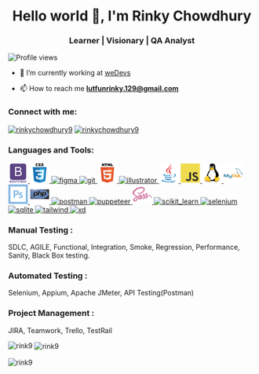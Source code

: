 
<h1 align="center">Hello world 👋, I'm Rinky Chowdhury</h1>  
<h3 align="center">Learner | Visionary | QA Analyst</h3>  
  
![Profile views](https://gpvc.arturio.dev/rink9)
- 🔭 I’m currently working at [weDevs](https://github.com/weDevsOfficial)  
 
- 📫 How to reach me **lutfunrinky.129@gmail.com**  
  
<h3 align="left">Connect with me:</h3>  
<p align="left">  
<a href="https://twitter.com/rinkychowdhury9" target="blank"><img align="center" src="https://cdn.jsdelivr.net/npm/simple-icons@3.0.1/icons/twitter.svg" alt="rinkychowdhury9" height="30" width="40" /></a>  
<a href="https://linkedin.com/in/rinkychowdhury9" target="blank"><img align="center" src="https://cdn.jsdelivr.net/npm/simple-icons@3.0.1/icons/linkedin.svg" alt="rinkychowdhury9" height="30" width="40" /></a>  
</p>  
  
<h3 align="left">Languages and Tools:</h3>  
<p align="left"> <a href="https://getbootstrap.com" target="_blank"> <img src="https://raw.githubusercontent.com/devicons/devicon/master/icons/bootstrap/bootstrap-plain-wordmark.svg" alt="bootstrap" width="40" height="40"/> </a> <a href="https://www.w3schools.com/css/" target="_blank"> <img src="https://raw.githubusercontent.com/devicons/devicon/master/icons/css3/css3-original-wordmark.svg" alt="css3" width="40" height="40"/> </a> <a href="https://www.figma.com/" target="_blank"> <img src="https://www.vectorlogo.zone/logos/figma/figma-icon.svg" alt="figma" width="40" height="40"/> </a> <a href="https://git-scm.com/" target="_blank"> <img src="https://www.vectorlogo.zone/logos/git-scm/git-scm-icon.svg" alt="git" width="40" height="40"/> </a> <a href="https://www.w3.org/html/" target="_blank"> <img src="https://raw.githubusercontent.com/devicons/devicon/master/icons/html5/html5-original-wordmark.svg" alt="html5" width="40" height="40"/> </a> <a href="https://www.adobe.com/in/products/illustrator.html" target="_blank"> <img src="https://www.vectorlogo.zone/logos/adobe_illustrator/adobe_illustrator-icon.svg" alt="illustrator" width="40" height="40"/> </a> <a href="https://www.java.com" target="_blank"> <img src="https://raw.githubusercontent.com/devicons/devicon/master/icons/java/java-original.svg" alt="java" width="40" height="40"/> </a> <a href="https://developer.mozilla.org/en-US/docs/Web/JavaScript" target="_blank"> <img src="https://raw.githubusercontent.com/devicons/devicon/master/icons/javascript/javascript-original.svg" alt="javascript" width="40" height="40"/> </a> <a href="https://www.linux.org/" target="_blank"> <img src="https://raw.githubusercontent.com/devicons/devicon/master/icons/linux/linux-original.svg" alt="linux" width="40" height="40"/> </a> <a href="https://www.mysql.com/" target="_blank"> <img src="https://raw.githubusercontent.com/devicons/devicon/master/icons/mysql/mysql-original-wordmark.svg" alt="mysql" width="40" height="40"/> </a> <a href="https://www.photoshop.com/en" target="_blank"> <img src="https://raw.githubusercontent.com/devicons/devicon/master/icons/photoshop/photoshop-line.svg" alt="photoshop" width="40" height="40"/> </a> <a href="https://www.php.net" target="_blank"> <img src="https://raw.githubusercontent.com/devicons/devicon/master/icons/php/php-original.svg" alt="php" width="40" height="40"/> </a> <a href="https://postman.com" target="_blank"> <img src="https://www.vectorlogo.zone/logos/getpostman/getpostman-icon.svg" alt="postman" width="40" height="40"/> </a> <a href="https://github.com/puppeteer/puppeteer" target="_blank"> <img src="https://www.vectorlogo.zone/logos/pptrdev/pptrdev-official.svg" alt="puppeteer" width="40" height="40"/> </a> <a href="https://sass-lang.com" target="_blank"> <img src="https://raw.githubusercontent.com/devicons/devicon/master/icons/sass/sass-original.svg" alt="sass" width="40" height="40"/> </a> <a href="https://scikit-learn.org/" target="_blank"> <img src="https://upload.wikimedia.org/wikipedia/commons/0/05/Scikit_learn_logo_small.svg" alt="scikit_learn" width="40" height="40"/> </a> <a href="https://www.selenium.dev" target="_blank"> <img src="https://raw.githubusercontent.com/detain/svg-logos/780f25886640cef088af994181646db2f6b1a3f8/svg/selenium-logo.svg" alt="selenium" width="40" height="40"/> </a> <a href="https://www.sqlite.org/" target="_blank"> <img src="https://www.vectorlogo.zone/logos/sqlite/sqlite-icon.svg" alt="sqlite" width="40" height="40"/> </a> <a href="https://tailwindcss.com/" target="_blank"> <img src="https://www.vectorlogo.zone/logos/tailwindcss/tailwindcss-icon.svg" alt="tailwind" width="40" height="40"/> </a> <a href="https://www.adobe.com/products/xd.html" target="_blank"> <img src="https://cdn.worldvectorlogo.com/logos/adobe-xd.svg" alt="xd" width="40" height="40"/> </a> </p> 

<h3 align="left">Manual Testing :</h3> 
<p>SDLC, AGILE, Functional, Integration, Smoke, Regression, Performance, Sanity, Black Box testing.</p>
<h3 align="left">Automated Testing :</h3> 
<p>Selenium, Appium, Apache JMeter, API Testing(Postman)</p>
<h3 align="left">Project Management :</h3>
<p>JIRA, Teamwork, Trello, TestRail </p>
  
<p><img align="left" src="https://github-readme-stats.vercel.app/api/top-langs?username=rink9&show_icons=true&locale=en&layout=compact" alt="rink9" /></p>  
  
<p>&nbsp;<img align="center" src="https://github-readme-stats.vercel.app/api?username=rink9&show_icons=true&locale=en" alt="rink9" /></p>  
  
<p><img align="center" src="https://github-readme-streak-stats.herokuapp.com/?user=rink9&" alt="rink9" /></p>
